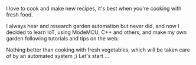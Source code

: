 I love to cook and make new recipes, it's best when you're cooking with fresh food.

I always hear and research garden automation but never did, and now I decided to learn IoT, using ModeMCU, C++ and others, and make my own garden following tutorials and tips on the web.

Nothing better than cooking with fresh vegetables, which will be taken care of by an automated system ;) Let's start ...
